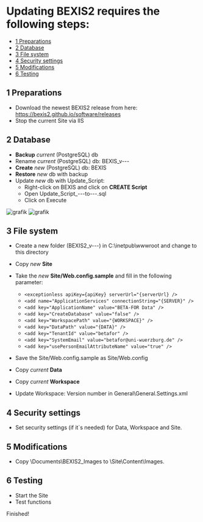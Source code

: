  # Updating BEXIS2 requires the following steps:

<!-- TOC -->
- [1 Preparations](#1-preparations)
- [2 Database](#2-database)
- [3 File system](#3-file-system)
- [4 Security settings](#4-security-settings)
- [5 Modifications](#5-modifications)
- [6 Testing](#5-Testing)

<!-- /TOC -->

## 1 Preparations
* Download the newest BEXIS2 release from here: https://bexis2.github.io/software/releases
* Stop the current Site via IIS

## 2 Database
* **Backup** *current* (PostgreSQL) db
* Rename *current* (PostgreSQL) db: BEXIS_v--- 
* **Create** *new* (PostgreSQL) db: BEXIS
* **Restore** *new* db with backup
* Update *new* db with Update_Script:
	* Right-click on BEXIS and click on **CREATE Script**
 	* Open Update_Script_---to---.sql
 	* Click on Execute
		
![grafik](https://user-images.githubusercontent.com/68608907/236138033-6ca678b2-ac88-4328-85b6-9791cac5b282.png)
![grafik](https://user-images.githubusercontent.com/68608907/236138629-7a9fcea6-275b-42df-84c5-d5f9fc465653.png)


## 3 File system
* Create a new folder (BEXIS2_v---) in C:\inetpub\wwwroot and change to this directory
* Copy *new* **Site**  
* Take the *new* **Site/Web.config.sample** and fill in the following parameter:

	* ```<exceptionless apiKey={apiKey} serverUrl="{serverUrl} />```
  	* ```<add name="ApplicationServices" connectionString="{SERVER}" />```
	* ```<add key="ApplicationName" value="BETA-FOR Data" />```
	* ```<add key="CreateDatabase" value="false" />```
	* ```<add key="WorkspacePath" value="{WORKSPACE}" />```
	* ```<add key="DataPath" value="{DATA}" />```
	* ```<add key="TenantId" value="betafor" />```
	* ```<add key="SystemEmail" value="betafor@uni-wuerzburg.de" />```
	* ```<add key="usePersonEmailAttributeName" value="true" />```
	
* Save the Site/Web.config.sample as Site/Web.config
* Copy *current* **Data** 
* Copy *current* **Workspace**  
* Update Workspace: Version number in General\General.Settings.xml

## 4 Security settings
* Set security settings (if it`s needed) for Data, Workspace and Site.

## 5 Modifications
* Copy \Documents\BEXIS2_Images to \Site\Content\Images.

## 6 Testing
* Start the Site
* Test functions

Finished!
